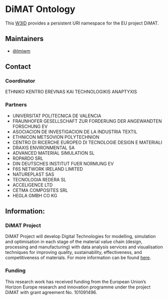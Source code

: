# DiMAT Ontology
This [W3ID](https://w3id.org) provides a persistent URI namespace for the EU project DiMAT. 

## Maintainers
* [@lmiwm](https://github.com/lmiwm)

## Contact

### Coordinator
ETHNIKO KENTRO EREVNAS KAI TECHNOLOGIKIS ANAPTYXIS

### Partners
- UNIVERSITAT POLITECNICA DE VALENCIA
- FRAUNHOFER GESELLSCHAFT ZUR FORDERUNG DER ANGEWANDTEN FORSCHUNG EV
- ASOCIACION DE INVESTIGACION DE LA INDUSTRIA TEXTIL
- ETHNICON METSOVION POLYTECHNION
- CENTRO DI RICERCHE EUROPEO DI TECNOLOGIE DESIGN E MATERIALI
- DRAXIS ENVIRONMENTAL SA
- ADVANCED MATERIAL SIMULATION SL
- ROPARDO SRL
- DIN DEUTSCHES INSTITUT FUER NORMUNG EV
- F6S NETWORK IRELAND LIMITED
- NATUREPLAST SAS
- TECNOLOGIA REDERA SL
- ACCELIGENCE LTD
- CETMA COMPOSITES SRL
- HEGLA GMBH CO KG

## Information:

### DiMAT Project
DiMAT Project will develop Digital Technologies for modelling, simulation and optimisation in each stage of the material value chain (design, processing and manufacturing) with data analysis services and visualisation techniques for improving quality, sustainability, effectiveness, and competitiveness of materials. For more information can be found [here](https://dimat-project.eu/).

### Funding
This research work has received funding from the European Union’s Horizon Europe research and innovation programme under the project DiMAT with grant agreement No. 101091496.
